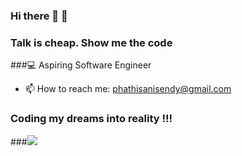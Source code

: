 ### Hi there 👋 :star_struck:
### Talk is cheap. Show me the code
###:computer: Aspiring Software Engineer
- 📫 How to reach me: phathisanisendy@gmail.com
### Coding my dreams into reality !!!
###<img src="https://user-images.githubusercontent.com/74038190/212750155-3ceddfbd-19d3-40a3-87af-8d329c8323c4.gif"/> 

<!--
**sendyTheDev/sendyTheDev** is a ✨ _special_ ✨ repository because its `README.md` (this file) appears on your GitHub profile.

Here are some ideas to get you started:

- 🔭 I’m currently working on ...
- 🌱 I’m currently learning ...
- 👯 I’m looking to collaborate on ...
- 🤔 I’m looking for help with ...
- 💬 Ask me about ...
- 📫 How to reach me: ...
- 😄 Pronouns: ...
- ⚡ Fun fact: ...
-->

